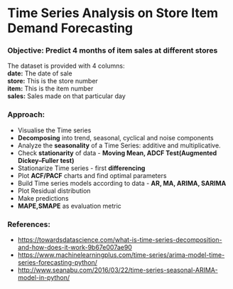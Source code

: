 # Time Series Analysis on Store Item Demand Forecasting

### **Objective:** Predict 4 months of item sales at different stores
                                               

The dataset is provided with 4 columns:       
**date:** The date of sale    
**store:** This is the store number     
**item:** This is the item number       
**sales:** Sales made on that particular day  

### Approach:
- Visualise the Time series
- **Decomposing** into trend, seasonal, cyclical and noise components
- Analyze the **seasonality** of a Time Series: additive and multiplicative.
- Check **stationarity** of data - **Moving Mean, ADCF Test(Augmented Dickey–Fuller test)**
- Stationarize Time series - first **differencing**
- Plot **ACF/PACF** charts and find optimal parameters
- Build Time series models according to data - **AR, MA, ARIMA, SARIMA**
- Plot Residual distribution
- Make predictions
- **MAPE,SMAPE** as evaluation metric

### References:
- https://towardsdatascience.com/what-is-time-series-decomposition-and-how-does-it-work-9b67e007ae90
- https://www.machinelearningplus.com/time-series/arima-model-time-series-forecasting-python/
- http://www.seanabu.com/2016/03/22/time-series-seasonal-ARIMA-model-in-python/

